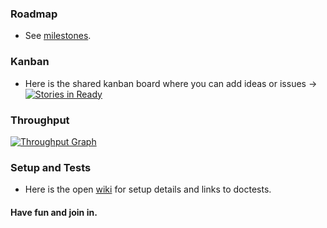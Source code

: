 ### Roadmap
* See [milestones](https://github.com/OpenFlocks/snippy_the_sheep/milestones).

### Kanban
* Here is the shared kanban board where you can add ideas or issues -> [![Stories in Ready](https://badge.waffle.io/OpenFlocks/snippy_the_sheep.png?label=ready&title=Ready)](https://waffle.io/OpenFlocks/snippy_the_sheep)

### Throughput
[![Throughput Graph](https://graphs.waffle.io/OpenFlocks/snippy_the_sheep/throughput.svg)](https://waffle.io/OpenFlocks/snippy_the_sheep/metrics)

### Setup and Tests
* Here is the open [wiki](https://github.com/OpenFlocks/snippy_the_sheep/wiki) for setup details and links to doctests.

#### Have fun and join in.
